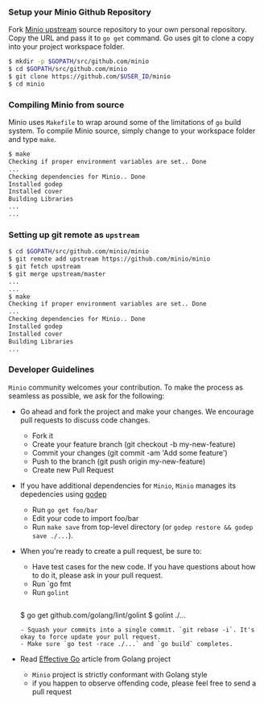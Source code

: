 ### Setup your Minio Github Repository
Fork [Minio upstream](https://github.com/Minio-io/minio/fork) source repository to your own personal repository. Copy the URL and pass it to ``go get`` command. Go uses git to clone a copy into your project workspace folder.
```sh
$ mkdir -p $GOPATH/src/github.com/minio
$ cd $GOPATH/src/github.com/minio
$ git clone https://github.com/$USER_ID/minio
$ cd minio
```

### Compiling Minio from source
Minio uses ``Makefile`` to wrap around some of the limitations of ``go`` build system. To compile Minio source, simply change to your workspace folder and type ``make``.
```sh
$ make
Checking if proper environment variables are set.. Done
...
Checking dependencies for Minio.. Done
Installed godep
Installed cover
Building Libraries
...
...
```

### Setting up git remote as ``upstream``
```sh
$ cd $GOPATH/src/github.com/minio/minio
$ git remote add upstream https://github.com/minio/minio
$ git fetch upstream
$ git merge upstream/master
...
...
$ make
Checking if proper environment variables are set.. Done
...
Checking dependencies for Minio.. Done
Installed godep
Installed cover
Building Libraries
...
```

###  Developer Guidelines
``Minio`` community welcomes your contribution. To make the process as seamless as possible, we ask for the following:
* Go ahead and fork the project and make your changes. We encourage pull requests to discuss code changes.
    - Fork it
    - Create your feature branch (git checkout -b my-new-feature)
    - Commit your changes (git commit -am 'Add some feature')
    - Push to the branch (git push origin my-new-feature)
    - Create new Pull Request

* If you have additional dependencies for ``Minio``, ``Minio`` manages its depedencies using [godep](https://github.com/tools/godep)
    - Run `go get foo/bar`
    - Edit your code to import foo/bar
    - Run `make save` from top-level directory (or `godep restore && godep save ./...`).
* When you're ready to create a pull request, be sure to:
    - Have test cases for the new code. If you have questions about how to do it, please ask in your pull request.
    - Run `go fmt
    - Run `golint`
        ```
	$ go get github.com/golang/lint/golint
	$ golint ./...
	```
    - Squash your commits into a single commit. `git rebase -i`. It's okay to force update your pull request.
    - Make sure `go test -race ./...` and `go build` completes.
* Read [Effective Go](https://github.com/golang/go/wiki/CodeReviewComments) article from Golang project
    - `Minio` project is strictly conformant with Golang style
    - if you happen to observe offending code, please feel free to send a pull request
